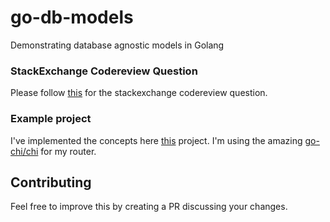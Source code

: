# go-db-models
Demonstrating database agnostic models in Golang

### StackExchange Codereview Question
Please follow [this](https://codereview.stackexchange.com/questions/177338/database-agnostic-user-model-in-golang) for the stackexchange codereview question.

### Example project
I've implemented the concepts here [this](https://github.com/moqafi/harper) project. I'm using the amazing [go-chi/chi](https://github.com/go-chi/chi) for my router.

## Contributing

Feel free to improve this by creating a PR discussing your changes.
